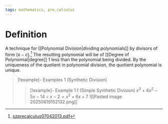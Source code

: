 ```yaml
---
tags: mathematics, pre_calculus
---
```


# Definition

A technique for [[Polynomial Division|dividing polynomials]] by divisors of form $(x - c)$.[^1] The resulting polynomial will be of [[Degree of Polynomial|degree]] $1$ less than the polynomial being divided. By the uniqueness of the quotient in polynomial division, the quotient polynomial is unique.

> [!example]- Examples 1 (Synthetic Division)
> > [!example]- Example 1.1 (Simple Synthetic Division)
> > $x^3 + 4x^2 - 5x - 14 \div x - 2 = x^2 + 6x + 7$
> > ![[Pasted image 20250619152132.png]]

[^1]: [szprecalculus07042013.pdf](zotero://open-pdf/library/items/J3667KH4?page=272)